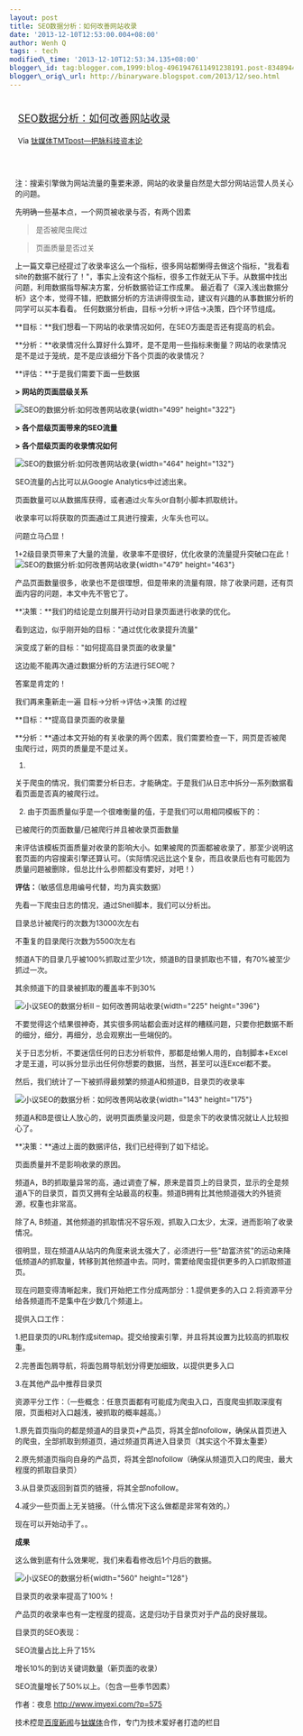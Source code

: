 ```yaml
--- 
layout: post 
title: SEO数据分析：如何改善网站收录 
date: '2013-12-10T12:53:00.004+08:00' 
author: Wenh Q
tags: - tech
modified\_time: '2013-12-10T12:53:34.135+08:00' 
blogger\_id: tag:blogger.com,1999:blog-4961947611491238191.post-8348944171262551861
blogger\_orig\_url: http://binaryware.blogspot.com/2013/12/seo.html
---
```

<div style="margin: 10px; padding: 5px;">

<div style="font-size: 18px;">

[SEO数据分析：如何改善网站收录](http://www.tmtpost.com/82719.html)

</div>

<div style="font-size: 13px;">

Via [钛媒体TMTpost—把脉科技资本论](http://www.tmtpost.com/)

</div>

</div>

<div style="font-size: 13px; padding: 15px 0 10px 10px;">

注：搜索引擎做为网站流量的重要来源，网站的收录量自然是大部分网站运营人员关心的问题。



先明确一些基本点，一个网页被收录与否，有两个因素

> 是否被爬虫爬过

> 页面质量是否过关



上一篇文章已经提过了收录率这么一个指标，很多网站都懒得去做这个指标，"我看看site的数据不就行了！"，事实上没有这个指标，很多工作就无从下手。从数据中找出问题，利用数据指导解决方案，分析数据验证工作成果。
最近看了《深入浅出数据分析》这个本，觉得不错，把数据分析的方法讲得很生动，建议有兴趣的从事数据分析的同学可以买本看看。
任何数据分析由，目标-&gt;分析-&gt;评估-&gt;决策，四个环节组成。

**目标：**我们想看一下网站的收录情况如何，在SEO方面是否还有提高的机会。

**分析：**收录情况什么算好什么算坏，是不是用一些指标来衡量？网站的收录情况是不是过于笼统，是不是应该细分下各个页面的收录情况？

**评估：**于是我们需要下面一些数据

**&gt; 网站的页面层级关系**

![SEO的数据分析:如何改善网站收录](http://www.tmtpost.com/wp-content/uploads/2013/12/138658290989.png "SEO的数据分析:如何改善网站收录"){width="499"
height="322"}

**&gt; 各个层级页面带来的SEO流量**

**&gt; 各个层级页面的收录情况如何**

![SEO的数据分析:如何改善网站收录](http://www.tmtpost.com/wp-content/uploads/2013/12/138658298731.jpg "SEO的数据分析:如何改善网站收录"){width="464"
height="132"}

SEO流量的占比可以从Google Analytics中过滤出来。

页面数量可以从数据库获得，或者通过火车头or自制小脚本抓取统计。

收录率可以将获取的页面通过工具进行搜索，火车头也可以。



问题立马凸显！



1+2级目录页带来了大量的流量，收录率不是很好，优化收录的流量提升突破口在此！![SEO的数据分析:如何改善网站收录](http://www.tmtpost.com/wp-content/uploads/2013/12/138658304427.png "SEO的数据分析:如何改善网站收录"){width="479"
height="463"}

产品页面数量很多，收录也不是很理想，但是带来的流量有限，除了收录问题，还有页面内容的问题，本文中先不管它了。

**决策：**我们的结论是立刻展开行动对目录页面进行收录的优化。

看到这边，似乎刚开始的目标："通过优化收录提升流量"

演变成了新的目标："如何提高目录页面的收录量"

这边能不能再次通过数据分析的方法进行SEO呢？

答案是肯定的！

我们再来重新走一遍 目标-&gt;分析-&gt;评估-&gt;决策 的过程

**目标：**提高目录页面的收录量

**分析：**通过本文开始的有关收录的两个因素，我们需要检查一下，网页是否被爬虫爬行过，网页的质量是不是过关。

1.
关于爬虫的情况，我们需要分析日志，才能确定。于是我们从日志中拆分一系列数据看看页面是否真的被爬行过。

2. 由于页面质量似乎是一个很难衡量的值，于是我们可以用相同模板下的：

已被爬行的页面数量/已被爬行并且被收录页面数量

来评估该模板页面质量对收录的影响大小。如果被爬的页面都被收录了，那至少说明这套页面的内容搜索引擎还算认可。（实际情况远比这个复杂，而且收录后也有可能因为质量问题被删除，但总比什么参照都没有要好，对吧！）

**评估：**（敏感信息用编号代替，均为真实数据）

先看一下爬虫日志的情况，通过Shell脚本，我们可以分析出。

目录总计被爬行的次数为13000次左右

不重复的目录爬行次数为5500次左右

频道A下的目录几乎被100%抓取过至少1次，频道B的目录抓取也不错，有70%被至少抓过一次。

其余频道下的目录被抓取的覆盖率不到30%

![小议SEO的数据分析II –
如何改善网站收录](http://www.tmtpost.com/wp-content/uploads/2013/12/138660802169.png "小议SEO的数据分析II – 如何改善网站收录"){width="225"
height="396"}

不要觉得这个结果很神奇，其实很多网站都会面对这样的糟糕问题，只要你把数据不断的细分，细分，再细分，总会观察出一些端倪的。

关于日志分析，不要迷信任何的日志分析软件，那都是给懒人用的，自制脚本+Excel才是王道，可以拆分显示出任何你想要的数据，当然，甚至可以连Excel都不要。

然后，我们统计了一下被抓得最频繁的频道A和频道B，目录页的收录率

![小议SEO的数据分析：如何改善网站收录](http://www.tmtpost.com/wp-content/uploads/2013/12/138660810068.png "小议SEO的数据分析：如何改善网站收录"){width="143"
height="175"}

频道A和B是很让人放心的，说明页面质量没问题，但是余下的收录情况就让人比较担心了。

**决策：**通过上面的数据评估，我们已经得到了如下结论。

页面质量并不是影响收录的原因。

频道A，B的抓取量异常的高，通过调查了解，原来是首页上的目录页，显示的全是频道A下的目录页，首页又拥有全站最高的权重。频道B拥有比其他频道强大的外链资源，权重也非常高。

除了A,
B频道，其他频道的抓取情况不容乐观，抓取入口太少，太深，进而影响了收录情况。

很明显，现在频道A从站内的角度来说太强大了，必须进行一些"劫富济贫"的运动来降低频道A的抓取量，转移到其他频道中去。同时，需要给爬虫提供更多的入口抓取频道页。

现在问题变得清晰起来，我们开始把工作分成两部分：1.提供更多的入口
2.将资源平分给各频道而不是集中在少数几个频道上。

提供入口工作：

1.把目录页的URL制作成sitemap。提交给搜索引擎，并且将其设置为比较高的抓取权重。

2.完善面包屑导航，将面包屑导航划分得更加细致，以提供更多入口

3.在其他产品中推荐目录页

资源平分工作：（一些概念：任意页面都有可能成为爬虫入口，百度爬虫抓取深度有限，页面相对入口越浅，被抓取的概率越高。）

1.原先首页指向的都是频道A的目录页+产品页，将其全部nofollow，确保从首页进入的爬虫，全部抓取到频道页，通过频道页再进入目录页（其实这个不算太重要）

2.原先频道页指向自身的产品页，将其全部nofollow（确保从频道页入口的爬虫，最大程度的抓取目录页）

3.从目录页返回到首页的链接，将其全部nofollow。

4.减少一些页面上无关链接。（什么情况下这么做都是非常有效的。）

现在可以开始动手了。。

**成果**

这么做到底有什么效果呢，我们来看看修改后1个月后的数据。

![小议SEO的数据分析](http://www.tmtpost.com/wp-content/uploads/2013/12/138660817126-560x128.jpg "小议SEO的数据分析"){width="560"
height="128"}

目录页的收录率提高了100%！

产品页的收录率也有一定程度的提高，这是归功于目录页对于产品的良好展现。

目录页的SEO表现：

SEO流量占比上升了15%

增长10%的到访关键词数量（新页面的收录）

SEO流量增长了50%以上。（包含一些季节因素）



作者：夜息 <http://www.imyexi.com/?p=575>

技术控是[百度新闻](http://news.baidu.com/ "百度新闻")与[钛媒体](http://www.tmtpost.com/ "钛媒体")合作，专门为技术爱好者打造的栏目

</div>

